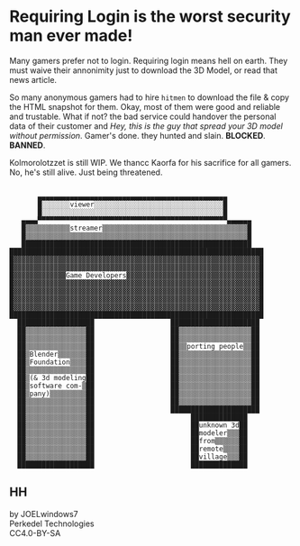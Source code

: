 # Requiring Login is the worst security man ever made!

Many gamers prefer not to login. Requiring login means hell on earth. They must waive their annonimity just to download the 3D Model, or read that news article.

So many anonymous gamers had to hire `hitmen` to download the file & copy the HTML snapshot for them. Okay, most of them were good and reliable and trustable. What if not? the bad service could handover 
the personal data of their customer and *Hey, this is the guy that spread your 3D model without permission*. Gamer's done. they hunted and slain. **BLOCKED**. **BANNED**.

Kolmorolotzzet is still WIP. We thancc Kaorfa for his sacrifice for all gamers. No, he's still alive. Just being threatened.

```
    
       ▄▄▄▄▄▄▄▄▄▄▄▄▄▄▄▄▄▄▄▄▄▄▄▄▄▄▄▄▄▄▄▄▄▄▄▄▄▄▄▄▄▄▄▄▄▄▄
       █░░░░░░░viewer░░░░░░░░░░░░░░░░░░░░░░░░░░░░░░░░█
       █░░░░░░░░░░░░░░░░░░░░░░░░░░░░░░░░░░░░░░░░░░░░░█
   ▄▄▄▄▀▀▀▀▀▀▀▀▀▀▀▀▀▀▀▀▀▀▀▀▀▀▀▀▀▀▀▀▀▀▀▀▀▀▀▀▀▀▀▀▀▀▀▀▀▀▀▄▄▄▄▄▄
   █▒▒▒▒▒▒▒▒▒▒▒streamer▒▒▒▒▒▒▒▒▒▒▒▒▒▒▒▒▒▒▒▒▒▒▒▒▒▒▒▒▒▒▒▒▒▒▒▒█
   █▒▒▒▒▒▒▒▒▒▒▒▒▒▒▒▒▒▒▒▒▒▒▒▒▒▒▒▒▒▒▒▒▒▒▒▒▒▒▒▒▒▒▒▒▒▒▒▒▒▒▒▒▒▒▒█
   █████████████████████████████████████████████████████████
███████████████████████████████████████████████████████████████
█▓▓▓▓▓▓▓▓▓▓▓▓▓▓▓▓▓▓▓▓▓▓▓▓▓▓▓▓▓▓▓▓▓▓▓▓▓▓▓▓▓▓▓▓▓▓▓▓▓▓▓▓▓▓▓▓▓▓▓▓▓█
█▓▓▓▓▓▓▓▓▓▓▓▓▓▓▓▓▓▓▓▓▓▓▓▓▓▓▓▓▓▓▓▓▓▓▓▓▓▓▓▓▓▓▓▓▓▓▓▓▓▓▓▓▓▓▓▓▓▓▓▓▓█
█▓▓▓▓▓▓▓▓▓▓▓▓▓Game Developers▓▓▓▓▓▓▓▓▓▓▓▓▓▓▓▓▓▓▓▓▓▓▓▓▓▓▓▓▓▓▓▓▓█
█▓▓▓▓▓▓▓▓▓▓▓▓▓▓▓▓▓▓▓▓▓▓▓▓▓▓▓▓▓▓▓▓▓▓▓▓▓▓▓▓▓▓▓▓▓▓▓▓▓▓▓▓▓▓▓▓▓▓▓▓▓█
█▓▓▓▓▓▓▓▓▓▓▓▓▓▓▓▓▓▓▓▓▓▓▓▓▓▓▓▓▓▓▓▓▓▓▓▓▓▓▓▓▓▓▓▓▓▓▓▓▓▓▓▓▓▓▓▓▓▓▓▓▓█
█▓▓▓▓▓▓▓▓▓▓▓▓▓▓▓▓▓▓▓▓▓▓▓▓▓▓▓▓▓▓▓▓▓▓▓▓▓▓▓▓▓▓▓▓▓▓▓▓▓▓▓▓▓▓▓▓▓▓▓▓▓█
█▓▓▓▓▓▓▓▓▓▓▓▓▓▓▓▓▓▓▓▓▓▓▓▓▓▓▓▓▓▓▓▓▓▓▓▓▓▓▓▓▓▓▓▓▓▓▓▓▓▓▓▓▓▓▓▓▓▓▓▓▓█
███████████████████████████████████████████████████████████████
  ███████████████████                   ██████████████████████
  ██▒▒▒▒▒▒▒▒▒▒▒▒▒▒▒██                   ██▒▒▒▒▒▒▒▒▒▒▒▒▒▒▒▒▒▒██
  ██▒▒▒▒▒▒▒▒▒▒▒▒▒▒▒██                   ██▒▒▒▒▒▒▒▒▒▒▒▒▒▒▒▒▒▒██
  ██▒▒▒▒▒▒▒▒▒▒▒▒▒▒▒██                   ██▒▒porting people▒▒██
  ██▒Blender▒▒▒▒▒▒▒██                   ██▒▒▒▒▒▒▒▒▒▒▒▒▒▒▒▒▒▒██
  ██▒Foundation▒▒▒▒██                   ██▒▒▒▒▒▒▒▒▒▒▒▒▒▒▒▒▒▒██
  ██▒▒▒▒▒▒▒▒▒▒▒▒▒▒▒██                   ██▒▒▒▒▒▒▒▒▒▒▒▒▒▒▒▒▒▒██
  ██▒(& 3d modeling██                   ██▒▒▒▒▒▒▒▒▒▒▒▒▒▒▒▒▒▒██
  ██▒software com-▒██                   ██▒▒▒▒▒▒▒▒▒▒▒▒▒▒▒▒▒▒██
  ██▒pany)▒▒▒▒▒▒▒▒▒██                   ██▒▒▒▒▒▒▒▒▒▒▒▒▒▒▒▒▒▒██
  ██▒▒▒▒▒▒▒▒▒▒▒▒▒▒▒██                   ██▒▒▒▒▒▒▒▒▒▒▒▒▒▒▒▒▒▒██
  ██▒▒▒▒▒▒▒▒▒▒▒▒▒▒▒██                   ██████████████████████
  ██▒▒▒▒▒▒▒▒▒▒▒▒▒▒▒██                        ██████████████
  ██▒▒▒▒▒▒▒▒▒▒▒▒▒▒▒██                        ██unknown 3d██
  ██▒▒▒▒▒▒▒▒▒▒▒▒▒▒▒██                        ██modeler▒▒▒██
  ██▒▒▒▒▒▒▒▒▒▒▒▒▒▒▒██                        ██from▒▒▒▒▒▒██
  ██▒▒▒▒▒▒▒▒▒▒▒▒▒▒▒██                        ██remote▒▒▒▒██
  ██▒▒▒▒▒▒▒▒▒▒▒▒▒▒▒██                        ██village▒▒▒██
  ███████████████████                        ██████████████

```

## HH

by JOELwindows7  
Perkedel Technologies  
CC4.0-BY-SA